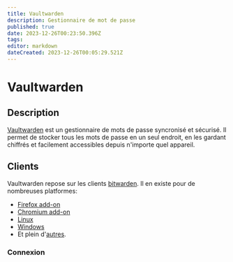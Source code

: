 ```yaml
---
title: Vaultwarden
description: Gestionnaire de mot de passe
published: true
date: 2023-12-26T00:23:50.396Z
tags: 
editor: markdown
dateCreated: 2023-12-26T00:05:29.521Z
---
```


# Vaultwarden

## Description

[Vaultwarden](https://vault.bhasher.com) est un gestionnaire de mots de passe syncronisé et sécurisé. Il permet de stocker tous les mots de passe en un seul endroit, en les gardant chiffrés et facilement accessibles depuis n'importe quel appareil.

## Clients

Vaultwarden repose sur les clients [bitwarden](https://fr.wikipedia.org/wiki/Bitwarden). Il en existe pour de nombreuses platformes:
- [Firefox add-on](https://addons.mozilla.org/firefox/addon/bitwarden-password-manager/)
- [Chromium add-on](https://chrome.google.com/webstore/detail/bitwarden-free-password-m/nngceckbapebfimnlniiiahkandclblb)
- [Linux](https://vault.bitwarden.com/download/?app=desktop&platform=linux)
- [Windows](https://vault.bitwarden.com/download/?app=desktop&platform=windows)
- Et plein d'[autres](https://bitwarden.com/download/).

### Connexion

